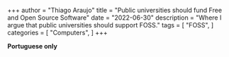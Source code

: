 +++
author = "Thiago Araujo"
title = "Public universities should fund Free and Open Source Software"
date = "2022-06-30"
description = "Where I argue that public universities should support FOSS."
tags = [
    "FOSS",
]
categories = [
    "Computers",
]
+++

__Portuguese only__
